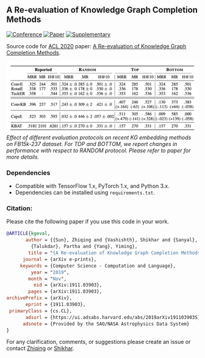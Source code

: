 ## A Re-evaluation of Knowledge Graph Completion Methods

[![Conference](http://img.shields.io/badge/ACL-2020-4b44ce.svg)](https://acl2020.org/)
[![Paper](http://img.shields.io/badge/paper-arxiv.1911.03903-B31B1B.svg)](https://arxiv.org/abs/1911.03903)
[![Supplementary](http://img.shields.io/badge/supplementary-pdf-green.svg)](https://shikhar-vashishth.github.io/assets/pdf/kg_reeval_supp.pdf)

Source code for [ACL 2020](http://acl2020.org) paper: [A Re-evaluation of Knowledge Graph Completion Methods](https://arxiv.org/abs/1911.03903). 

![](./images/overview.png)*Effect of different evaluation protocols on recent KG embedding methods on FB15k-237 dataset. For
TOP and BOTTOM, we report changes in performance with respect to RANDOM protocol. Please refer to paper for more details.* 


### Dependencies

- Compatible with TensorFlow 1.x, PyTorch 1.x, and Python 3.x.
- Dependencies can be installed using `requirements.txt`.


### Citation:
Please cite the following paper if you use this code in your work.

```bibtex
@ARTICLE{kgeval,
       author = {{Sun}, Zhiqing and {Vashishth}, Shikhar and {Sanyal}, Soumya and
         {Talukdar}, Partha and {Yang}, Yiming},
        title = "{A Re-evaluation of Knowledge Graph Completion Methods}",
      journal = {arXiv e-prints},
     keywords = {Computer Science - Computation and Language},
         year = "2019",
        month = "Nov",
          eid = {arXiv:1911.03903},
        pages = {arXiv:1911.03903},
archivePrefix = {arXiv},
       eprint = {1911.03903},
 primaryClass = {cs.CL},
       adsurl = {https://ui.adsabs.harvard.edu/abs/2019arXiv191103903S},
      adsnote = {Provided by the SAO/NASA Astrophysics Data System}
}
```

For any clarification, comments, or suggestions please create an issue or contact [Zhiqing](https://www.cs.cmu.edu/~zhiqings/) or [Shikhar](http://shikhar-vashishth.github.io).
